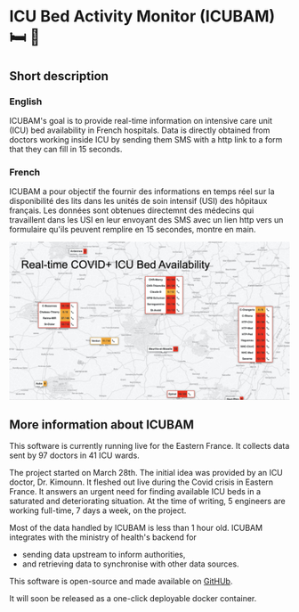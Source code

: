 # ICU Bed Activity Monitor (ICUBAM) :bed: :hospital:

## Short description

### English

ICUBAM's goal is to provide real-time information on intensive care unit (ICU)
bed availability in French hospitals. Data is directly obtained from doctors
working inside ICU by sending them SMS with a http link to a form that they can
fill in 15 seconds.

### French

ICUBAM a pour objectif the fournir des informations en temps réel sur la
disponibilité des lits dans les unités de soin intensif (USI) des hôpitaux
français. Les données sont obtenues directemnt des médecins qui travaillent
dans les USI en leur envoyant des SMS avec un lien http vers un formulaire
qu'ils peuvent remplire en 15 secondes, montre en main.

![map](/images/map.jpg)

## More information about ICUBAM

This software is currently running live for the Eastern France. It collects
data sent by 97 doctors in 41 ICU wards.

The project started on March 28th. The initial idea was provided by an ICU
doctor, Dr. Kimounn. It fleshed out live during the Covid crisis in Eastern
France. It answers an urgent need for finding available ICU beds in a saturated
and deteriorating situation. At the time of writing, 5 engineers are working
full-time, 7 days a week, on the project.

Most of the data handled by ICUBAM is less than 1 hour old. ICUBAM integrates
with the ministry of health's backend for
- sending data upstream to inform authorities,
- and retrieving data to synchronise with other data sources.

This software is open-source and made available on
[GitHUb](https://github.com/icubam/icubam).

It will soon be released as a one-click deployable docker container.
